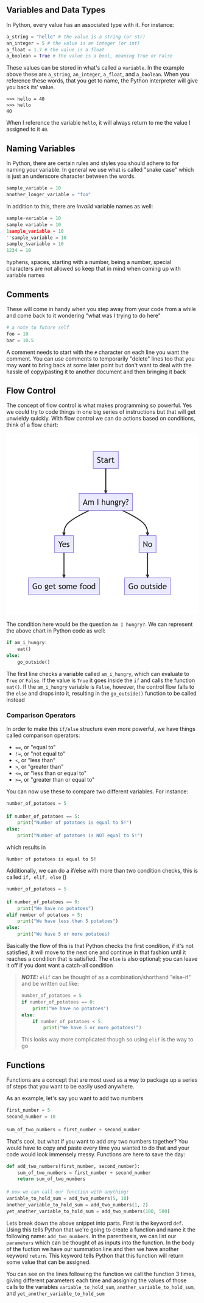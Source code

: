 ## Variables and Data Types
In Python, every value has an associated type with it. For instance:

```python
a_string = "hello" # the value is a string (or str)
an_integer = 5 # the value is an integer (or int)
a_float = 1.7 # the value is a float
a_boolean = True # the value is a bool, meaning True or False
```

These values can be stored in what's called a `variable`. In the example above these are `a_string`, `an_integer`, `a_float`, and `a_boolean`. When you reference these words, that you get to name, the Python interpreter will give you back its' value.

```shell
>>> hello = 40
>>> hello
40
```

When I reference the variable `hello`, it will always return to me the value I assigned to it `40`.

## Naming Variables
In Python, there are certain rules and styles you should adhere to for naming your variable. In general we use what is called "snake case" which is just an underscore character between the words.

```python
sample_variable = 10
another_longer_variable = "foo"
```

In addition to this, there are *invalid* variable names as well: 

```python
sample-variable = 10
sample variable = 10
1sample_variable = 10
''sample_variable = 10 
sample_&variable = 10
1234 = 10
```

hyphens, spaces, starting with a number, being a number, special characters are not allowed so keep that in mind when coming up with variable names

## Comments
These will come in handy when you step away from your code from a while and come back to it wondering "what was I trying to do here"

```python
# a note to future self
foo = 10
bar = 10.5
```

A comment needs to start with the `#` character on each line you want the comment. You can use comments to temporarily "delete" lines too that you may want to bring back at some later point but don't want to deal with the hassle of copy/pasting it to another document and then bringing it back

## Flow Control
The concept of flow control is what makes programming so powerful. Yes we could try to code things in one big series of instructions but that will get unwieldy quickly. With flow control we can do actions based on conditions, think of a flow chart:

![Alt text](image.png)

The condition here would be the question `Am I hungry?`. We can represent the above chart in Python code as well:

```Python
if am_i_hungry:
    eat()
else:
    go_outside()
```

The first line checks a variable called `am_i_hungry`, which can evaluate to `True` or `False`. If the value is `True` it goes inside the `if` and calls the function `eat()`. If the `am_i_hungry` variable is `False`, however, the control flow falls to the `else` and drops into it, resulting in the `go_outside()` function to be called instead

### Comparison Operators
In order to make this `if/else` structure even more powerful, we have things called comparison operators:

- `==`, or "equal to"
- `!=`, or "not equal to"
- `<`, or "less than"
- `>`, or "greater than"
- `<=`, or "less than or equal to"
- `>=`, or "greater than or equal to"

You can now use these to compare two different variables. For instance:

```Python
number_of_potatoes = 5

if number_of_potatoes == 5:
    print("Number of potatoes is equal to 5!")
else:
    print("Number of potatoes is NOT equal to 5!")
```

which results in

```
Number of potatoes is equal to 5!
```

Additionally, we can do a if/else with more than two condition checks, this is called `if, elif, else` ()

```Python
number_of_potatoes = 5

if number_of_potatoes == 0:
    print("We have no potatoes")
elif number of potatoes < 5:
    print("We have less than 5 potatoes")
else:
    print("We have 5 or more potatoes)
```

Basically the flow of this is that Python checks the first condition, if it's not satisfied, it will move to the next one and continue in that fashion until it reaches a condition that is satisfied. The `else` is also optional; you can leave it off if you dont want a catch-all condition

> **_NOTE:_**  `elif` can be thought of as a combination/shorthand "else-if" and be written out like:
> ```Python
> number_of_potatoes = 5
> if number_of_potatoes == 0:
>     print("We have no potatoes")
> else:
>     if number_of_potatoes < 5:
>         print("We have 5 or more potatoes!")
> ```
> This looks way more complicated though so using `elif` is the way to go

## Functions
Functions are a concept that are most used as a way to package up a series of steps that you want to be easily used anywhere.

As an example, let's say you want to add two numbers

```Python 
first_number = 5
second_number = 10

sum_of_two_numbers = first_number + second_number
```

That's cool, but what if you want to add _any_ two numbers together? You would have to copy and paste every time you wanted to do that and your code would look immensely messy. Functions are here to save the day:

```Python
def add_two_numbers(first_number, second_number):
    sum_of_two_numbers = first_number + second_number
    return sum_of_two_numbers

# now we can call our function with anything!
variable_to_hold_sum = add_two_numbers(5, 10)
another_variable_to_hold_sum = add_two_numbers(1, 2)
yet_another_variable_to_hold_sum = add_two_numbers(100, 500)
```

Lets break down the above snippet into parts. First is the keyword `def`. Using this tells Python that we're going to create a function and name it the following name: `add_two_numbers`. In the parenthesis, we can list our `parameters` which can be thought of as inputs into the function. In the body of the fuction we have our summation line and then we have another keyword `return`. This keyword tells Python that this function will return some value that can be assigned.

You can see on the lines following the function we call the function 3 times, giving different parameters each time and assigning the values of those calls to the variables `variable_to_hold_sum`, `another_variable_to_hold_sum`, and `yet_another_variable_to_hold_sum`